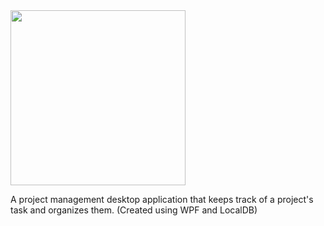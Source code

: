<img src="https://user-images.githubusercontent.com/62003240/129524820-b74fa54f-babe-4b1f-9f83-0baa1aebb923.jpg" width="280">

A project management desktop application that keeps track of a project's task and organizes them. (Created using WPF and LocalDB)
